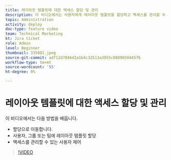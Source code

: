 ```yaml
---
title: 레이아웃 템플릿에 대한 액세스 할당 및 관리
description: 이 비디오에서는 사용자에게 레이아웃 템플릿을 할당하고 액세스를 관리할 수 있는 사용자를 제어하는 방법을 알아봅니다.
topic: Administration
activity: deploy
doc-type: feature video
team: Technical Marketing
kt: Jira ticket
role: Admin
level: Beginner
thumbnail: 335081.jpeg
source-git-commit: adf12d7846d2a1b4c32513a3955c080905044576
workflow-type: tm+mt
source-wordcount: '55'
ht-degree: 0%

---
```


# 레이아웃 템플릿에 대한 액세스 할당 및 관리

이 비디오에서는 다음 방법을 배웁니다.

* 할당으로 이동합니다.
* 사용자, 그룹 또는 팀에 레이아웃 템플릿 할당
* 액세스를 관리할 수 있는 사용자 제어

>[!VIDEO](https://video.tv.adobe.com/v/MPC#/?quality=12)
